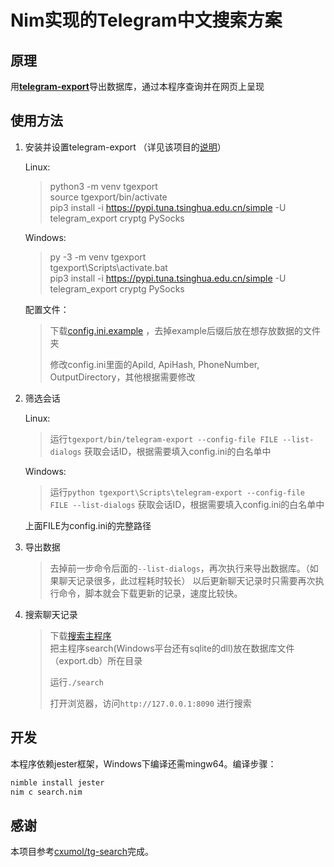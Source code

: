 # Nim实现的Telegram中文搜索方案

## 原理

用[**telegram-export**](https://github.com/expectocode/telegram-export)导出数据库，通过本程序查询并在网页上呈现

## 使用方法

1. 安装并设置telegram-export （详见该项目的[说明](https://github.com/expectocode/telegram-export/blob/master/README.rst)）

   Linux:
   > python3 -m venv tgexport  
   > source tgexport/bin/activate  
   > pip3 install -i https://pypi.tuna.tsinghua.edu.cn/simple -U telegram_export cryptg PySocks  

   Windows:
   > py -3 -m venv tgexport  
   > tgexport\Scripts\activate.bat  
   > pip3 install -i https://pypi.tuna.tsinghua.edu.cn/simple -U telegram_export cryptg PySocks  
   
   配置文件：
   > 下载[config.ini.example](https://github.com/expectocode/telegram-export/raw/master/config.ini.example) ，去掉example后缀后放在想存放数据的文件夹  
   >
   > 修改config.ini里面的ApiId, ApiHash, PhoneNumber, OutputDirectory，其他根据需要修改

2. 筛选会话

   Linux:
   > 运行`tgexport/bin/telegram-export --config-file FILE --list-dialogs` 获取会话ID，根据需要填入config.ini的白名单中
   
   Windows:
   > 运行`python tgexport\Scripts\telegram-export --config-file FILE --list-dialogs` 获取会话ID，根据需要填入config.ini的白名单中
   
   上面FILE为config.ini的完整路径
   
3.  导出数据

    > 去掉前一步命令后面的`--list-dialogs`，再次执行来导出数据库。（如果聊天记录很多，此过程耗时较长）
    > 以后更新聊天记录时只需要再次执行命令，脚本就会下载更新的记录，速度比较快。

4.  搜索聊天记录

    > 下载[搜索主程序](https://github.com/Izumiko/telegram-search-cn/releases/latest)  
    > 把主程序search(Windows平台还有sqlite的dll)放在数据库文件（export.db）所在目录
    >
    > 运行`./search` 
    >
    > 打开浏览器，访问`http://127.0.0.1:8090` 进行搜索

## 开发

本程序依赖jester框架，Windows下编译还需mingw64。编译步骤：

```bash
nimble install jester
nim c search.nim
```

## 感谢

本项目参考[cxumol/tg-search](https://github.com/cxumol/tg-search/tree/master)完成。

